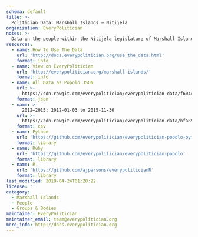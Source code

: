 ```yaml
---
schema: default
title: >-
  Politician Data: Marshall Islands — Nitijela
organization: EveryPolitician
notes: >-
  Data on the people within the Nitijela legislature of Marshall Islands.
resources:
  - name: How To Use The Data
    url: 'http://docs.everypolitician.org/use_the_data.html'
    format: info
  - name: View on EveryPolitician
    url: 'http://everypolitician.org/marshall-islands/'
    format: info
  - name: All Data as Popolo JSON
    url: >-
      https://cdn.rawgit.com/everypolitician/everypolitician-data/f604cfdc794866eb889ea377a552514a2601d030/data/Marshall_Islands/Nitijela/ep-popolo-v1.0.json
    format: json
  - name: >-
      2012–2015: 2012-01-03 to 2015-11-30
    url: >-
      https://cdn.rawgit.com/everypolitician/everypolitician-data/bfa85804dcf8473950a7752894f7c4f229568a25/data/Marshall_Islands/Nitijela/term-2012.csv
    format: csv
  - name: Python
    url: 'https://github.com/everypolitician/everypolitician-popolo-python'
    format: library
  - name: Ruby
    url: 'https://github.com/everypolitician/everypolitician-popolo'
    format: library
  - name: R
    url: 'https://github.com/ajparsons/everypoliticianR'
    format: library
last_modified: 2019-04-24T01:28:22
license: ''
category:
  - Marshall Islands
  - People
  - Groups & Bodies
maintainer: EveryPolitician
maintainer_email: team@everypolitician.org
more_info: http://docs.everypolitician.org
---
```

